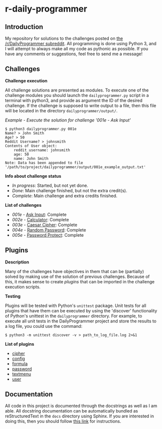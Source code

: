 # r-daily-programmer

## Introduction

My repository for solutions to the challenges posted on [the /r/DailyProgrammer subreddit](http://www.reddit.com/r/DailyProgrammer).
All programming is done using Python 3, and I will attempt to always make all my code as pythonic
as possible. If you have any comments or suggestions, feel free to send me a message!

## Challenges

**Challenge execution**

All challenge solutions are presented as modules. To execute one of the challenge modules you should
launch the `dailyprogrammer.py` script in a terminal with python3, and provide as argument the ID of the
desired challenge. If the challenge is supposed to write output to a file, then this file will be
located in the directory `dailyprogrammer/output/`.

*Example - Execute the solution for challenge '001e - Ask Input'*

    $ python3 dailyprogrammer.py 001e
    Name? > John Smith
    Age? > 50
    Reddit Username? > johnsmith
    Contents of User object:
        reddit_username: johnsmith
        age: 50
        name: John Smith
    Note: Data has been appended to file '/path/to/project/dailyprogrammer/output/001e_example_output.txt'

**Info about challenge status**

- *In progress*: Started, but not yet done.
- *Done*: Main challenge finished, but not the extra credit(s).
- *Complete*: Main challenge and extra credits finished.

**List of challenges**

- *001e* - [Ask Input](dailyprogrammer/challenges/001e.py): Complete
- *002e* - [Calculator](dailyprogrammer/challenges/002e.py): Complete
- *003e* - [Caesar Cipher](dailyprogrammer/challenges/003e.py): Complete
- *004e* - [Random Password](dailyprogrammer/challenges/004e.py): Complete
- *005e* - [Password Protect](dailyprogrammer/challenges/005e.py): Complete

## Plugins

**Description**

Many of the challenges have objectives in them that can be (partially) solved by making use of the
solution of previous challenges. Because of this, it makes sense to create *plugins* that can be
imported in the challenge execution scripts.

**Testing**

Plugins will be tested with Python's `unittest` package. Unit tests for all plugins that have them
can be executed by using the 'discover' functionality of Python's unittest in the `dailyprogrammer`
directory. For example, to execute all unit tests in the DailyProgrammer project and store the
results to a log file, you could use the command:

    $ python3 -m unittest discover -v > path_to_log_file.log 2>&1

**List of plugins**

- [cipher](dailyprogrammer/plugins/cipher.py)
- [config](dailyprogrammer/plugins/config.py)
- [formula](dailyprogrammer/plugins/formula.py)
- [password](dailyprogrammer/plugins/password.py)
- [textmenu](dailyprogrammer/plugins/textmenu.py)
- [user](dailyprogrammer/plugins/user.py)

## Documentation

All code in this project is documented through the docstrings as well as I am able. All docstring
documentation can be automatically bundled as reStructuredText in the `docs` directory using Sphinx.
If you are interested in doing this, then you should follow [this link](docs/README.md) for
instructions.
